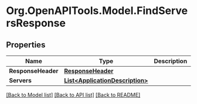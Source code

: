 # Org.OpenAPITools.Model.FindServersResponse

## Properties

Name | Type | Description | Notes
------------ | ------------- | ------------- | -------------
**ResponseHeader** | [**ResponseHeader**](ResponseHeader.md) |  | [optional] 
**Servers** | [**List&lt;ApplicationDescription&gt;**](ApplicationDescription.md) |  | [optional] 

[[Back to Model list]](../README.md#documentation-for-models) [[Back to API list]](../README.md#documentation-for-api-endpoints) [[Back to README]](../README.md)

